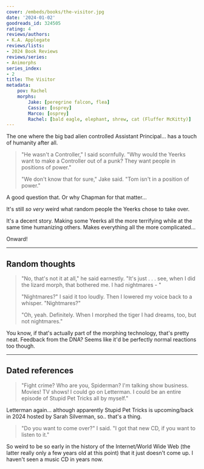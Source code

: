 ```yaml
---
cover: /embeds/books/the-visitor.jpg
date: '2024-01-02'
goodreads_id: 324505
rating: 4
reviews/authors:
- K.A. Applegate
reviews/lists:
- 2024 Book Reviews
reviews/series:
- Animorphs
series_index:
- 2
title: The Visitor
metadata:
    pov: Rachel
    morphs:
        Jake: [peregrine falcon, flea]
        Cassie: [osprey]
        Marco: [osprey]
        Rachel: [bald eagle, elephant, shrew, cat (Fluffer McKitty)]
---
```

The one where the big bad alien controlled Assistant Principal... has a touch of humanity after all. 

> "He wasn't a Controller," I said scornfully. "Why would the Yeerks want to make a Controller out of a punk? They want people in positions of power."
> 
> "We don't know that for sure," Jake said. "Tom isn't in a position of power."

A good question that. Or why Chapman for that matter...

It's still *so very* weird what random people the Yeerks chose to take over. 

It's a decent story. Making some Yeerks all the more terrifying while at the same time humanizing others. Makes everything all the more complicated... 

Onward!

<!--more-->

- - -

## Random thoughts

> "No, that's not it at all," he said earnestly. "It's just . . . see, when I did the lizard morph, that bothered me. I had nightmares - "
> 
> "Nightmares?" I said it too loudly. Then I lowered my voice back to a whisper. "Nightmares?"
> 
> "Oh, yeah. Definitely. When I morphed the tiger I had dreams, too, but not nightmares."

You know, if that's actually part of the morphing technology, that's pretty neat. Feedback from the DNA? Seems like it'd be perfectly normal reactions too though. 

- - - 

## Dated references

> "Fight crime? Who are you, Spiderman? I'm talking show business. Movies! TV shows! I could go on Letterman. I could be an entire episode of Stupid Pet Tricks all by myself."

Letterman again... although apparently Stupid Pet Tricks is upcoming/back in 2024 hosted by Sarah Silverman, so.. that's a thing. 

> "Do you want to come over?" I said. "I got that new CD, if you want to listen to it."

So weird to be so early in the history of the Internet/World Wide Web (the latter really only a few years old at this point) that it just doesn't come up. I haven't seen a music CD in years now. 
